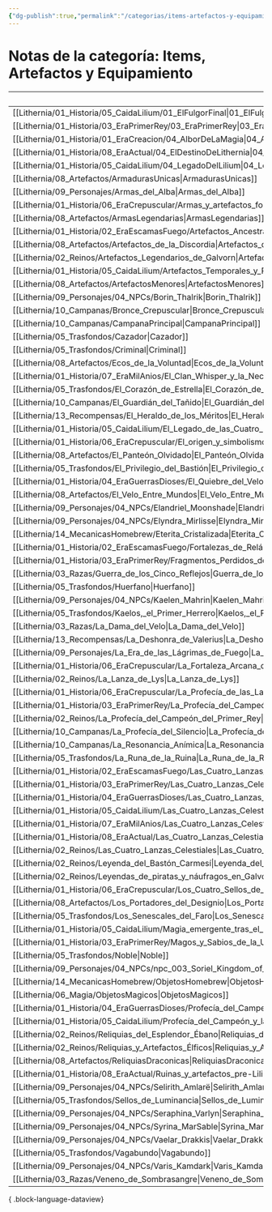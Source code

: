 ```yaml
---
{"dg-publish":true,"permalink":"/categorias/items-artefactos-y-equipamiento/"}
---
```


# Notas de la categoría: Items, Artefactos y Equipamiento

| File                                                                                                                                                            | Nota                                                    |
| --------------------------------------------------------------------------------------------------------------------------------------------------------------- | ------------------------------------------------------- |
| [[Lithernia/01_Historia/05_CaidaLilium/01_ElFulgorFinal\|01_ElFulgorFinal]]                                                                                  | 01_ElFulgorFinal                                        |
| [[Lithernia/01_Historia/03_EraPrimerRey/03_EraPrimerRey\|03_EraPrimerRey]]                                                                                   | 03_EraPrimerRey                                         |
| [[Lithernia/01_Historia/01_EraCreacion/04_AlborDeLaMagia\|04_AlborDeLaMagia]]                                                                                | 04_AlborDeLaMagia                                       |
| [[Lithernia/01_Historia/08_EraActual/04_ElDestinoDeLithernia\|04_ElDestinoDeLithernia]]                                                                      | 04_ElDestinoDeLithernia                                 |
| [[Lithernia/01_Historia/05_CaidaLilium/04_LegadoDelLilium\|04_LegadoDelLilium]]                                                                              | 04_LegadoDelLilium                                      |
| [[Lithernia/08_Artefactos/ArmadurasUnicas\|ArmadurasUnicas]]                                                                                                 | ArmadurasUnicas                                         |
| [[Lithernia/09_Personajes/Armas_del_Alba\|Armas_del_Alba]]                                                                                                   | Armas_del_Alba                                          |
| [[Lithernia/01_Historia/06_EraCrepuscular/Armas_y_artefactos_forjados_en_la_Era_Crepuscular\|Armas_y_artefactos_forjados_en_la_Era_Crepuscular]]             | Armas_y_artefactos_forjados_en_la_Era_Crepuscular       |
| [[Lithernia/08_Artefactos/ArmasLegendarias\|ArmasLegendarias]]                                                                                               | ArmasLegendarias                                        |
| [[Lithernia/01_Historia/02_EraEscamasFuego/Artefactos_Ancestrales_del_Imperio_Talborak\|Artefactos_Ancestrales_del_Imperio_Talborak]]                        | Artefactos_Ancestrales_del_Imperio_Talborak             |
| [[Lithernia/08_Artefactos/Artefactos_de_la_Discordia\|Artefactos_de_la_Discordia]]                                                                           | Artefactos_de_la_Discordia                              |
| [[Lithernia/02_Reinos/Artefactos_Legendarios_de_Galvorn\|Artefactos_Legendarios_de_Galvorn]]                                                                 | Artefactos_Legendarios_de_Galvorn                       |
| [[Lithernia/01_Historia/05_CaidaLilium/Artefactos_Temporales_y_Rituales_Olvidados\|Artefactos_Temporales_y_Rituales_Olvidados]]                              | Artefactos_Temporales_y_Rituales_Olvidados              |
| [[Lithernia/08_Artefactos/ArtefactosMenores\|ArtefactosMenores]]                                                                                             | ArtefactosMenores                                       |
| [[Lithernia/09_Personajes/04_NPCs/Borin_Thalrik\|Borin_Thalrik]]                                                                                             | Borin_Thalrik                                           |
| [[Lithernia/10_Campanas/Bronce_Crepuscular\|Bronce_Crepuscular]]                                                                                             | Bronce_Crepuscular                                      |
| [[Lithernia/10_Campanas/CampanaPrincipal\|CampanaPrincipal]]                                                                                                 | CampanaPrincipal                                        |
| [[Lithernia/05_Trasfondos/Cazador\|Cazador]]                                                                                                                 | Cazador                                                 |
| [[Lithernia/05_Trasfondos/Criminal\|Criminal]]                                                                                                               | Criminal                                                |
| [[Lithernia/08_Artefactos/Ecos_de_la_Voluntad\|Ecos_de_la_Voluntad]]                                                                                         | Ecos_de_la_Voluntad                                     |
| [[Lithernia/01_Historia/07_EraMilAnios/El_Clan_Whisper_y_la_Necromancia_en_Mor’dhul\|El_Clan_Whisper_y_la_Necromancia_en_Mor’dhul]]                          | El_Clan_Whisper_y_la_Necromancia_en_Mor’dhul            |
| [[Lithernia/05_Trasfondos/El_Corazón_de_Estrella\|El_Corazón_de_Estrella]]                                                                                   | El_Corazón_de_Estrella                                  |
| [[Lithernia/10_Campanas/El_Guardián_del_Tañido\|El_Guardián_del_Tañido]]                                                                                     | El_Guardián_del_Tañido                                  |
| [[Lithernia/13_Recompensas/El_Heraldo_de_los_Méritos\|El_Heraldo_de_los_Méritos]]                                                                            | El_Heraldo_de_los_Méritos                               |
| [[Lithernia/01_Historia/05_CaidaLilium/El_Legado_de_las_Cuatro_Lanzas_Celestiales\|El_Legado_de_las_Cuatro_Lanzas_Celestiales]]                              | El_Legado_de_las_Cuatro_Lanzas_Celestiales              |
| [[Lithernia/01_Historia/06_EraCrepuscular/El_origen_y_simbolismo_de_las_Cuatro_Lanzas_Celestiales\|El_origen_y_simbolismo_de_las_Cuatro_Lanzas_Celestiales]] | El_origen_y_simbolismo_de_las_Cuatro_Lanzas_Celestiales |
| [[Lithernia/08_Artefactos/El_Panteón_Olvidado\|El_Panteón_Olvidado]]                                                                                         | El_Panteón_Olvidado                                     |
| [[Lithernia/05_Trasfondos/El_Privilegio_del_Bastión\|El_Privilegio_del_Bastión]]                                                                             | El_Privilegio_del_Bastión                               |
| [[Lithernia/01_Historia/04_EraGuerrasDioses/El_Quiebre_del_Velo_y_la_guerra_celestial\|El_Quiebre_del_Velo_y_la_guerra_celestial]]                           | El_Quiebre_del_Velo_y_la_guerra_celestial               |
| [[Lithernia/08_Artefactos/El_Velo_Entre_Mundos\|El_Velo_Entre_Mundos]]                                                                                       | El_Velo_Entre_Mundos                                    |
| [[Lithernia/09_Personajes/04_NPCs/Elandriel_Moonshade\|Elandriel_Moonshade]]                                                                                 | Elandriel_Moonshade                                     |
| [[Lithernia/09_Personajes/04_NPCs/Elyndra_Mirlisse\|Elyndra_Mirlisse]]                                                                                       | Elyndra_Mirlisse                                        |
| [[Lithernia/14_MecanicasHomebrew/Eterita_Cristalizada\|Eterita_Cristalizada]]                                                                                | Eterita_Cristalizada                                    |
| [[Lithernia/01_Historia/02_EraEscamasFuego/Fortalezas_de_Relámpago\|Fortalezas_de_Relámpago]]                                                                | Fortalezas_de_Relámpago                                 |
| [[Lithernia/01_Historia/03_EraPrimerRey/Fragmentos_Perdidos_del_Imperio\|Fragmentos_Perdidos_del_Imperio]]                                                   | Fragmentos_Perdidos_del_Imperio                         |
| [[Lithernia/03_Razas/Guerra_de_los_Cinco_Reflejos\|Guerra_de_los_Cinco_Reflejos]]                                                                            | Guerra_de_los_Cinco_Reflejos                            |
| [[Lithernia/05_Trasfondos/Huerfano\|Huerfano]]                                                                                                               | Huerfano                                                |
| [[Lithernia/09_Personajes/04_NPCs/Kaelen_Mahrin\|Kaelen_Mahrin]]                                                                                             | Kaelen_Mahrin                                           |
| [[Lithernia/05_Trasfondos/Kaelos,_el_Primer_Herrero\|Kaelos,_el_Primer_Herrero]]                                                                             | Kaelos,_el_Primer_Herrero                               |
| [[Lithernia/03_Razas/La_Dama_del_Velo\|La_Dama_del_Velo]]                                                                                                    | La_Dama_del_Velo                                        |
| [[Lithernia/13_Recompensas/La_Deshonra_de_Valerius\|La_Deshonra_de_Valerius]]                                                                                | La_Deshonra_de_Valerius                                 |
| [[Lithernia/09_Personajes/La_Era_de_las_Lágrimas_de_Fuego\|La_Era_de_las_Lágrimas_de_Fuego]]                                                                 | La_Era_de_las_Lágrimas_de_Fuego                         |
| [[Lithernia/01_Historia/06_EraCrepuscular/La_Fortaleza_Arcana_de_Selion\|La_Fortaleza_Arcana_de_Selion]]                                                     | La_Fortaleza_Arcana_de_Selion                           |
| [[Lithernia/02_Reinos/La_Lanza_de_Lys\|La_Lanza_de_Lys]]                                                                                                     | La_Lanza_de_Lys                                         |
| [[Lithernia/01_Historia/06_EraCrepuscular/La_Profecía_de_las_Lanzas\|La_Profecía_de_las_Lanzas]]                                                             | La_Profecía_de_las_Lanzas                               |
| [[Lithernia/01_Historia/03_EraPrimerRey/La_Profecía_del_Campeón\|La_Profecía_del_Campeón]]                                                                   | La_Profecía_del_Campeón                                 |
| [[Lithernia/02_Reinos/La_Profecía_del_Campeón_del_Primer_Rey\|La_Profecía_del_Campeón_del_Primer_Rey]]                                                       | La_Profecía_del_Campeón_del_Primer_Rey                  |
| [[Lithernia/10_Campanas/La_Profecía_del_Silencio\|La_Profecía_del_Silencio]]                                                                                 | La_Profecía_del_Silencio                                |
| [[Lithernia/10_Campanas/La_Resonancia_Anímica\|La_Resonancia_Anímica]]                                                                                       | La_Resonancia_Anímica                                   |
| [[Lithernia/05_Trasfondos/La_Runa_de_la_Ruina\|La_Runa_de_la_Ruina]]                                                                                         | La_Runa_de_la_Ruina                                     |
| [[Lithernia/01_Historia/02_EraEscamasFuego/Las_Cuatro_Lanzas_Celestiales\|Las_Cuatro_Lanzas_Celestiales]]                                                    | Las_Cuatro_Lanzas_Celestiales                           |
| [[Lithernia/01_Historia/03_EraPrimerRey/Las_Cuatro_Lanzas_Celestiales\|Las_Cuatro_Lanzas_Celestiales]]                                                       | Las_Cuatro_Lanzas_Celestiales                           |
| [[Lithernia/01_Historia/04_EraGuerrasDioses/Las_Cuatro_Lanzas_Celestiales\|Las_Cuatro_Lanzas_Celestiales]]                                                   | Las_Cuatro_Lanzas_Celestiales                           |
| [[Lithernia/01_Historia/05_CaidaLilium/Las_Cuatro_Lanzas_Celestiales\|Las_Cuatro_Lanzas_Celestiales]]                                                        | Las_Cuatro_Lanzas_Celestiales                           |
| [[Lithernia/01_Historia/07_EraMilAnios/Las_Cuatro_Lanzas_Celestiales\|Las_Cuatro_Lanzas_Celestiales]]                                                        | Las_Cuatro_Lanzas_Celestiales                           |
| [[Lithernia/01_Historia/08_EraActual/Las_Cuatro_Lanzas_Celestiales\|Las_Cuatro_Lanzas_Celestiales]]                                                          | Las_Cuatro_Lanzas_Celestiales                           |
| [[Lithernia/02_Reinos/Las_Cuatro_Lanzas_Celestiales\|Las_Cuatro_Lanzas_Celestiales]]                                                                         | Las_Cuatro_Lanzas_Celestiales                           |
| [[Lithernia/02_Reinos/Leyenda_del_Bastón_Carmesí\|Leyenda_del_Bastón_Carmesí]]                                                                               | Leyenda_del_Bastón_Carmesí                              |
| [[Lithernia/02_Reinos/Leyendas_de_piratas_y_náufragos_en_Galvorn\|Leyendas_de_piratas_y_náufragos_en_Galvorn]]                                               | Leyendas_de_piratas_y_náufragos_en_Galvorn              |
| [[Lithernia/01_Historia/06_EraCrepuscular/Los_Cuatro_Sellos_de_las_Lanzas_Celestiales\|Los_Cuatro_Sellos_de_las_Lanzas_Celestiales]]                         | Los_Cuatro_Sellos_de_las_Lanzas_Celestiales             |
| [[Lithernia/08_Artefactos/Los_Portadores_del_Designio\|Los_Portadores_del_Designio]]                                                                         | Los_Portadores_del_Designio                             |
| [[Lithernia/05_Trasfondos/Los_Senescales_del_Faro\|Los_Senescales_del_Faro]]                                                                                 | Los_Senescales_del_Faro                                 |
| [[Lithernia/01_Historia/05_CaidaLilium/Magia_emergente_tras_el_cataclismo\|Magia_emergente_tras_el_cataclismo]]                                              | Magia_emergente_tras_el_cataclismo                      |
| [[Lithernia/01_Historia/03_EraPrimerRey/Magos_y_Sabios_de_la_Unificación\|Magos_y_Sabios_de_la_Unificación]]                                                 | Magos_y_Sabios_de_la_Unificación                        |
| [[Lithernia/05_Trasfondos/Noble\|Noble]]                                                                                                                     | Noble                                                   |
| [[Lithernia/09_Personajes/04_NPCs/npc_003_Soriel_Kingdom_of_Mor'dhul\|npc_003_Soriel_Kingdom_of_Mor'dhul]]                                                   | npc_003_Soriel_Kingdom_of_Mor'dhul                      |
| [[Lithernia/14_MecanicasHomebrew/ObjetosHomebrew\|ObjetosHomebrew]]                                                                                          | ObjetosHomebrew                                         |
| [[Lithernia/06_Magia/ObjetosMagicos\|ObjetosMagicos]]                                                                                                        | ObjetosMagicos                                          |
| [[Lithernia/01_Historia/04_EraGuerrasDioses/Profecía_del_Campeón_Elegido\|Profecía_del_Campeón_Elegido]]                                                     | Profecía_del_Campeón_Elegido                            |
| [[Lithernia/01_Historia/05_CaidaLilium/Profecía_del_Campeón_y_las_Lanzas\|Profecía_del_Campeón_y_las_Lanzas]]                                                | Profecía_del_Campeón_y_las_Lanzas                       |
| [[Lithernia/02_Reinos/Reliquias_del_Esplendor_Ébano\|Reliquias_del_Esplendor_Ébano]]                                                                         | Reliquias_del_Esplendor_Ébano                           |
| [[Lithernia/02_Reinos/Reliquias_y_Artefactos_Élficos\|Reliquias_y_Artefactos_Élficos]]                                                                       | Reliquias_y_Artefactos_Élficos                          |
| [[Lithernia/08_Artefactos/ReliquiasDraconicas\|ReliquiasDraconicas]]                                                                                         | ReliquiasDraconicas                                     |
| [[Lithernia/01_Historia/08_EraActual/Ruinas_y_artefactos_pre-Lilium\|Ruinas_y_artefactos_pre-Lilium]]                                                        | Ruinas_y_artefactos_pre-Lilium                          |
| [[Lithernia/09_Personajes/04_NPCs/Selirith_Amlarë\|Selirith_Amlarë]]                                                                                         | Selirith_Amlarë                                         |
| [[Lithernia/05_Trasfondos/Sellos_de_Luminancia\|Sellos_de_Luminancia]]                                                                                       | Sellos_de_Luminancia                                    |
| [[Lithernia/09_Personajes/04_NPCs/Seraphina_Varlyn\|Seraphina_Varlyn]]                                                                                       | Seraphina_Varlyn                                        |
| [[Lithernia/09_Personajes/04_NPCs/Syrina_MarSable\|Syrina_MarSable]]                                                                                         | Syrina_MarSable                                         |
| [[Lithernia/09_Personajes/04_NPCs/Vaelar_Drakkis\|Vaelar_Drakkis]]                                                                                           | Vaelar_Drakkis                                          |
| [[Lithernia/05_Trasfondos/Vagabundo\|Vagabundo]]                                                                                                             | Vagabundo                                               |
| [[Lithernia/09_Personajes/04_NPCs/Varis_Kamdark\|Varis_Kamdark]]                                                                                             | Varis_Kamdark                                           |
| [[Lithernia/03_Razas/Veneno_de_Sombrasangre\|Veneno_de_Sombrasangre]]                                                                                        | Veneno_de_Sombrasangre                                  |

{ .block-language-dataview}

